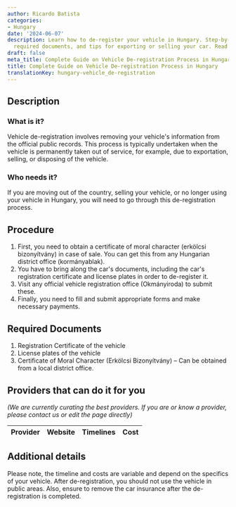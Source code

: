 ```yaml
---
author: Ricardo Batista
categories:
- Hungary
date: '2024-06-07'
description: Learn how to de-register your vehicle in Hungary. Step-by-step guide,
  required documents, and tips for exporting or selling your car. Read now for details!
draft: false
meta_title: Complete Guide on Vehicle De-registration Process in Hungary
title: Complete Guide on Vehicle De-registration Process in Hungary
translationKey: hungary-vehicle_de-registration
---
```


## Description
### What is it?
Vehicle de-registration involves removing your vehicle's information from the official public records. This process is typically undertaken when the vehicle is permanently taken out of service, for example, due to exportation, selling, or disposing of the vehicle.

### Who needs it?
If you are moving out of the country, selling your vehicle, or no longer using your vehicle in Hungary, you will need to go through this de-registration process.

## Procedure
1. First, you need to obtain a certificate of moral character (erkölcsi bizonyítvány) in case of sale. You can get this from any Hungarian district office (kormányablak).
2. You have to bring along the car's documents, including the car's registration certificate and license plates in order to de-register it.
3. Visit any official vehicle registration office (Okmányiroda) to submit these.
4. Finally, you need to fill and submit appropriate forms and make necessary payments. 

## Required Documents
1. Registration Certificate of the vehicle
2. License plates of the vehicle
3. Certificate of Moral Character (Erkölcsi Bizonyítvány) – Can be obtained from a local district office.

## Providers that can do it for you

_(We are currently curating the best providers. If you are or know a provider, please contact us or edit the page directly)_

| Provider        |     Website     |     Timelines    |       Cost      |
| --------------- | --------------- |  :-------------: | :-------------: |

## Additional details
Please note, the timeline and costs are variable and depend on the specifics of your vehicle. After de-registration, you should not use the vehicle in public areas. Also, ensure to remove the car insurance after the de-registration is completed.